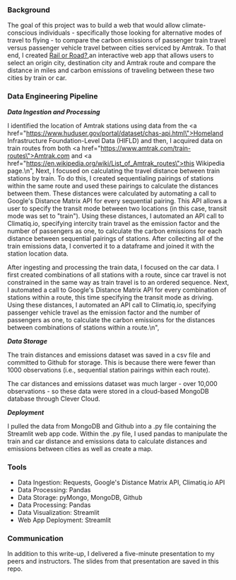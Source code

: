 ### Background

The goal of this project was to build a web that would allow climate-conscious individuals - specifically those looking for alternative modes of travel to flying - to compare the carbon emissions of passenger train travel versus passenger vehicle travel between cities serviced by Amtrak. To that end, I created [Rail or Road?](https://share.streamlit.io/chloebs4590/metis-engineering/main/emissions_app.py),an interactive web app that allows users to select an origin city, destination city and Amtrak route and compare the distance in miles and carbon emissions of traveling between these two cities by train or car.

### Data Engineering Pipeline

***Data Ingestion and Processing***

I identified the location of Amtrak stations using data from the <a href=\"https://www.huduser.gov/portal/dataset/chas-api.html\">Homeland Infrastructure Foundation-Level Data (HIFLD)</a> and then, I acquired data on train routes from both <a href=\"https://www.amtrak.com/train-routes\">Amtrak.com</a> and <a href=\"https://en.wikipedia.org/wiki/List_of_Amtrak_routes\">this Wikipedia page</a>.\n",
Next, I focused on calculating the travel distance between train stations by train. To do this, I created sequentialing pairings of stations within the same route and used these pairings to calculate the distances between them. These distances were calculated by automating a call to Google's Distance Matrix API for every sequential pairing. This API allows a user to specify the transit mode between two locations (in this case, transit mode was set to \"train\"). Using these distances, I automated an API call to Climatiq.io, specifying intercity train travel as the emission factor and the number of passengers as one, to calculate the carbon emissions for each distance between sequential pairings of stations. After collecting all of the train emissions data, I converted it to a dataframe and joined it with the station location data.

After ingesting and processing the train data, I focused on the car data. I first created combinations of all stations with a route, since car travel is not constrained in the same way as train travel is to an ordered sequence. Next, I automated a call to Google's Distance Matrix API for every combination of stations within a route, this time specifying the transit mode as driving. Using these distances, I automated an API call to Climatiq.io, specifying passenger vehicle travel as the emission factor and the number of passengers as one, to calculate the carbon emissions for the distances between combinations of stations within a route.\n",

***Data Storage***

The train distances and emissions dataset was saved in a csv file and committed to Github for storage. This is because there were fewer than 1000 observations (i.e., sequential station pairings within each route).

The car distances and emissions dataset was much larger - over 10,000 observations - so these data were stored in a cloud-based MongoDB database through Clever Cloud.

***Deployment***

I pulled the data from MongoDB and Github into a .py file containing the Streamlit web app code. Within the .py file, I used pandas to manipulate the train and car distance and emissions data to calculate distances and emissions between cities as well as create a map.

### Tools

- Data Ingestion: Requests, Google's Distance Matrix API, Climatiq.io API
- Data Processing: Pandas
- Data Storage: pyMongo, MongoDB, Github
- Data Processing: Pandas
- Data Visualization: Streamlit
- Web App Deployment: Streamlit

### Communication
In addition to this write-up, I delivered a five-minute presentation to my peers and instructors. The slides from that presentation are saved in this repo.

